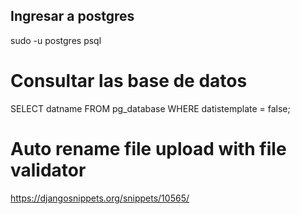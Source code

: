 ## Ingresar a postgres
sudo -u postgres psql

# Consultar las base de datos
SELECT datname FROM pg_database WHERE datistemplate = false;

# Auto rename file upload with file validator
https://djangosnippets.org/snippets/10565/